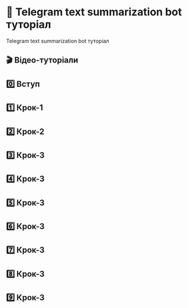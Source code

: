 # 🤖 Telegram text summarization bot туторіал
Telegram text summarization bot туторіал

## 🎬 Відео-туторіали

## 0️⃣ Вступ
## 1️⃣ Крок-1
## 2️⃣ Крок-2
## 3️⃣ Крок-3
## 4️⃣ Крок-3
## 5️⃣ Крок-3
## 6️⃣ Крок-3
## 7️⃣ Крок-3
## 8️⃣ Крок-3
## 9️⃣ Крок-3

